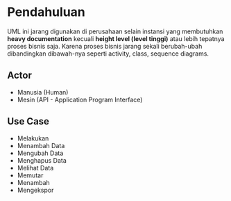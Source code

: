 # Pendahuluan

UML ini jarang digunakan di perusahaan selain instansi yang membutuhkan **heavy documentation** kecuali **height level (level tinggi)** atau lebih tepatnya proses bisnis saja. Karena proses bisnis jarang sekali berubah-ubah dibandingkan dibawah-nya seperti activity, class, sequence diagrams.

## Actor
- Manusia (Human)
- Mesin (API - Application Program Interface)

## Use Case
- Melakukan
- Menambah Data
- Mengubah Data
- Menghapus Data
- Melihat Data
- Memutar
- Menambah
- Mengekspor
